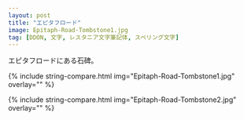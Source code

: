 ```yaml
---
layout: post
title: "エピタフロード"
image: Epitaph-Road-Tombstone1.jpg
tag: [DDON, 文字, レスタニア文字筆記体, スペリング文字]
---
```


エピタフロードにある石碑。




{% include string-compare.html img="Epitaph-Road-Tombstone1.jpg" overlay="" %}

> 



{% include string-compare.html img="Epitaph-Road-Tombstone2.jpg" overlay="" %}

